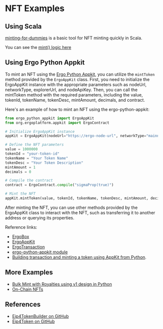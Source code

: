 # NFT Examples

## Using Scala

[minting-for-dummies](https://github.com/lucagdangelo/minting-for-dummies) is a basic tool for NFT minting quickly in Scala.

You can see the [mint() logic here](https://github.com/lucagdangelo/minting-for-dummies/blob/cd99049f13eb6ab4489f0f880e8d36e33b27bdb2/src/main/scala/app/MintForDummiesCommands.scala#L11)

## Using Ergo Python Appkit

To mint an NFT using the [Ergo Python Appkit](https://github.com/ergo-pad/ergo-python-appkit), you can utilize the `mintToken` method provided by the `ErgoAppKit` class. First, you need to initialize the ErgoAppKit instance with the appropriate parameters such as nodeUrl, networkType, explorerUrl, and nodeApiKey. Then, you can call the mintToken method with the required parameters, including the value, tokenId, tokenName, tokenDesc, mintAmount, decimals, and contract.

Here's an example of how to mint an NFT using the ergo-python-appkit:

```python
from ergo_python_appkit import ErgoAppKit
from org.ergoplatform.appkit import ErgoContract

# Initialize ErgoAppKit instance
appKit = ErgoAppKit(nodeUrl="https://ergo-node-url", networkType="mainnet", explorerUrl="https://ergo-explorer-url", nodeApiKey="your-node-api-key")

# Define the NFT parameters
value = 1000000
tokenId = "your-token-id"
tokenName = "Your Token Name"
tokenDesc = "Your Token Description"
mintAmount = 1
decimals = 0

# Compile the contract
contract = ErgoContract.compile("sigmaProp(true)")

# Mint the NFT
appKit.mintToken(value, tokenId, tokenName, tokenDesc, mintAmount, decimals, contract)
```

After minting the NFT, you can use other methods provided by the ErgoAppKit class to interact with the NFT, such as transferring it to another address or querying its properties.

Reference links:

- [ErgoBox](https://github.com/ergo-pad/ergo-python-appkit/ergo_python_appkit/ErgoBox.py)
- [ErgoAppKit](https://github.com/ergo-pad/ergo-python-appkit/ergo_python_appkit/appkit.py)
- [ErgoTransaction](https://github.com/ergo-pad/ergo-python-appkit/ergo_python_appkit/ErgoTransaction.py)
- [ergo-python-appkit module](https://github.com/ergo-pad/ergo-python-appkit/ergo_python_appkit/__init__.py)
- [Building transaction and minting a token using AppKit from Python](appkit-node.md).

## More Examples

- [Bulk Mint with Royalties using v1 design in Python](https://github.com/mgpai22/ergpy/blob/main/examples/example_5_bulk_mint_with_royalty.py)
- [On-Chain NFTs](on-chain.md)

## References

- [Eip4TokenBuilder on GitHub](https://github.com/ergoplatform/ergo-appkit/lib-impl/src/main/java/org/ergoplatform/appkit/impl/Eip4TokenBuilder.java)
- [Eip4Token on GitHub](https://github.com/ergoplatform/ergo-appkit/common/src/main/java/org/ergoplatform/appkit/Eip4Token.java)
